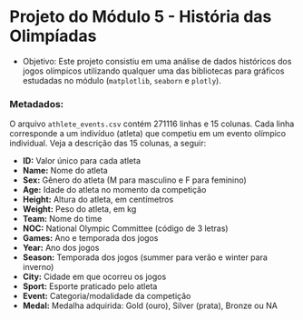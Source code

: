 # Projeto do Módulo 5 - História das Olimpíadas

 - Objetivo: Este projeto consistiu em uma análise de dados históricos dos jogos olímpicos utilizando qualquer uma das bibliotecas para gráficos estudadas no módulo (```matplotlib```, ```seaborn``` e ```plotly```). 

### Metadados:

O arquivo ```athlete_events.csv``` contém 271116 linhas e 15 colunas. Cada linha corresponde a um indivíduo (atleta) que competiu em um evento olímpico individual. Veja a descrição das 15 colunas, a seguir:

- **ID:** Valor único para cada atleta
- **Name:** Nome do atleta
- **Sex:** Gênero do atleta (M para masculino e F para feminino)
- **Age:** Idade do atleta no momento da competição
- **Height:** Altura do atleta, em centímetros
- **Weight:** Peso do atleta, em kg
- **Team:** Nome do time
- **NOC:** National Olympic Committee (código de 3 letras)
- **Games:** Ano e temporada dos jogos
- **Year:** Ano dos jogos
- **Season:** Temporada dos jogos (summer para verão e winter para inverno)
- **City:** Cidade em que ocorreu os jogos
- **Sport:** Esporte praticado pelo atleta
- **Event:** Categoria/modalidade da competição
- **Medal:** Medalha adquirida: Gold (ouro), Silver (prata), Bronze ou NA